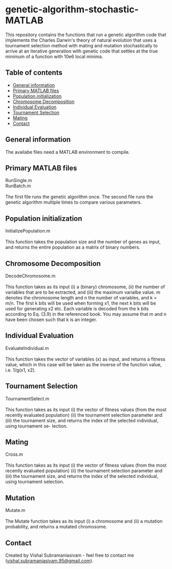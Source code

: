 # genetic-algorithm-stochastic-MATLAB
This repository contains the functions that run a genetic algorithm code that implements the Charles Darwin's theory of natural evolution that uses a tournament selection method with mating and mutation stochastically to arrive at an iterative generation with genetic code that settles at the true minimum of a function with 10e6 local minima. 

## Table of contents
* [General information](#General-information)
* [Primary MATLAB files](#Main-MATLAB-file)
* [Population initialization](#Population-initialization)
* [Chromosome Decomposition](#Chromosome-Decomposition)
* [Individual Evaluation](#Individual-Evaluation)  
* [Tournament Selection](#Tournament-Selection) 
* [Mating](#Mating)  
* [Contact](#Contact)

## General information
The availabe files need a MATLAB environment to compile.

## Primary MATLAB files
RunSingle.m<br />
RunBatch.m<br /><br />
The first file runs the genetic algorithm once. The second file runs the genetic algorithm multiple times to compare various parameters.

## Population initialization
InitializePopulation.m<br /><br />
This function takes the population size and the number of genes as input, and returns the entire population as a matrix of binary numbers.

## Chromosome Decomposition
DecodeChromosome.m<br /><br />
This function takes as its input (i) a (binary) chromosome, (ii) the number of variables that are to be extracted, and (iii) the maximum varialbe value. m denotes the chromosome length and n the number of variables, and k = m/n. The first k bits will be used when forming x1, the next k bits will be used for generating x2 etc. Each variable is decoded from the k bits according to Eq. (3.9) in the referenced book. You may assume that m and n have been chosen such that k is an integer.

## Individual Evaluation
EvaluateIndividual.m<br /><br />
This function takes the vector of variables (x) as input, and returns a fitness value, which in this case will be taken as the inverse of the function value, i.e. 1/g(x1, x2). 

## Tournament Selection
TournamentSelect.m<br /><br />
This function takes as its input (i) the vector of fitness values (from
the most recently evaluated population) (ii) the tournament selection parameter and (iii) the
tournament size, and returns the index of the selected individual, using tournament se-
lection. 

## Mating
Cross.m<br /><br />
This function takes as its input (i) the vector of fitness values (from the most recently evaluated population) (ii) the tournament selection parameter and (iii) the tournament size, and returns the index of the selected individual, using tournament selection.

## Mutation
Mutate.m<br /><br />
The Mutate function takes as its input (i) a chromosome and (ii) a mutation probability, and returns a mutated chromosome.

## Contact
Created by Vishal Subramaniasivam - feel free to contact me (vishal.subramaniasivam.95@gmail.com). 
